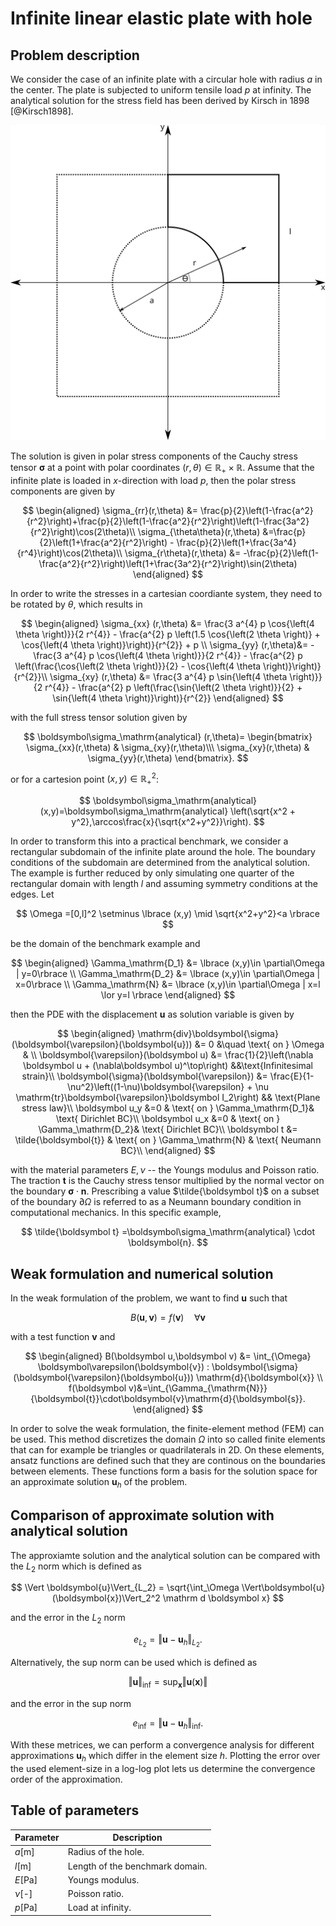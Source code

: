 # Infinite linear elastic plate with hole

## Problem description

We consider the case of an infinite plate with a circular hole with radius $a$ in the center. The plate is subjected to uniform tensile load $p$ at infinity. The analytical solution for the stress field has been derived by Kirsch in 1898 [@Kirsch1898].
<!-- include an svg picture here-->
![Infinite linear elastic plate with hole](plate-with-hole.svg)

The solution is given in polar stress components of the Cauchy stress tensor $\boldsymbol \sigma$ at a point with polar coordinates $(r,\theta)\in\mathbb R_+ \times \mathbb R$. Assume that the infinite plate is loaded in $x$-direction with load $p$, then the polar stress components are given by

$$
    \begin{aligned}
        \sigma_{rr}(r,\theta) &= \frac{p}{2}\left(1-\frac{a^2}{r^2}\right)+\frac{p}{2}\left(1-\frac{a^2}{r^2}\right)\left(1-\frac{3a^2}{r^2}\right)\cos(2\theta)\\
        \sigma_{\theta\theta}(r,\theta) &=\frac{p}{2}\left(1+\frac{a^2}{r^2}\right) - \frac{p}{2}\left(1+\frac{3a^4}{r^4}\right)\cos(2\theta)\\
        \sigma_{r\theta}(r,\theta) &= -\frac{p}{2}\left(1-\frac{a^2}{r^2}\right)\left(1+\frac{3a^2}{r^2}\right)\sin(2\theta)
    \end{aligned}
$$

In order to write the stresses in a cartesian coordiante system, they need to be rotated by $\theta$, which results in

$$
    \begin{aligned}
        \sigma_{xx} (r,\theta) &=  \frac{3 a^{4} p \cos{\left(4 \theta \right)}}{2 r^{4}} - \frac{a^{2} p \left(1.5 \cos{\left(2 \theta \right)} + \cos{\left(4 \theta \right)}\right)}{r^{2}} + p \\
        \sigma_{yy} (r,\theta)&= - \frac{3 a^{4} p \cos{\left(4 \theta \right)}}{2 r^{4}} - \frac{a^{2} p \left(\frac{\cos{\left(2 \theta \right)}}{2} - \cos{\left(4 \theta \right)}\right)}{r^{2}}\\
        \sigma_{xy} (r,\theta) &= \frac{3 a^{4} p \sin{\left(4 \theta \right)}}{2 r^{4}} - \frac{a^{2} p \left(\frac{\sin{\left(2 \theta \right)}}{2} + \sin{\left(4 \theta \right)}\right)}{r^{2}}
    \end{aligned}
$$

with the full stress tensor solution given by

$$
\boldsymbol\sigma_\mathrm{analytical} (r,\theta)= \begin{bmatrix} \sigma_{xx}(r,\theta) & \sigma_{xy}(r,\theta)\\\ \sigma_{xy}(r,\theta) & \sigma_{yy}(r,\theta) \end{bmatrix}.
$$

or for a cartesion point $(x,y)\in \mathbb R_+^2$:

$$
\boldsymbol\sigma_\mathrm{analytical} (x,y)=\boldsymbol\sigma_\mathrm{analytical} \left(\sqrt{x^2 + y^2},\arccos\frac{x}{\sqrt{x^2+y^2}}\right). 
$$

In order to transform this into a practical benchmark, we consider a rectangular subdomain
of the infinite plate around the hole. The boundary conditions of the subdomain are determined
from the analytical solution. The example is further reduced by only simulating one quarter
of the rectangular domain with length $l$ and assuming symmetry conditions at the edges. Let 

$$
\Omega =[0,l]^2 \setminus \lbrace (x,y) \mid \sqrt{x^2+y^2}<a \rbrace
$$ 

be the domain of the benchmark example and

$$
\begin{aligned}
\Gamma_\mathrm{D_1} &= \lbrace (x,y)\in \partial\Omega | y=0\rbrace \\
\Gamma_\mathrm{D_2} &= \lbrace (x,y)\in \partial\Omega | x=0\rbrace \\
\Gamma_\mathrm{N} &= \lbrace (x,y)\in \partial\Omega | x=l \lor y=l \rbrace
\end{aligned}
$$

then the PDE with the displacement $\boldsymbol u$ as solution variable is given by

$$
\begin{aligned}
\mathrm{div}\boldsymbol{\sigma}(\boldsymbol{\varepsilon}(\boldsymbol{u})) &= 0 &\quad \text{ on } \Omega & \\
\boldsymbol{\varepsilon}(\boldsymbol u) &= \frac{1}{2}\left(\nabla \boldsymbol u + (\nabla\boldsymbol u)^\top\right) &&\text{Infinitesimal strain}\\
\boldsymbol{\sigma}(\boldsymbol{\varepsilon}) &= \frac{E}{1-\nu^2}\left((1-\nu)\boldsymbol{\varepsilon} + \nu \mathrm{tr}\boldsymbol{\varepsilon}\boldsymbol I_2\right) && \text{Plane stress law}\\
\boldsymbol u_y &=0 & \text{ on } \Gamma_\mathrm{D_1}& \text{ Dirichlet BC}\\
\boldsymbol u_x &=0 & \text{ on } \Gamma_\mathrm{D_2}& \text{ Dirichlet BC}\\
\boldsymbol t &= \tilde{\boldsymbol{t}} & \text{ on } \Gamma_\mathrm{N} & \text{ Neumann BC}\\
\end{aligned}
$$

with the material parameters $E,\nu$ -- the Youngs modulus and Poisson ratio. The traction $\boldsymbol t$ is the Cauchy stress tensor multiplied by the normal vector on the boundary $\boldsymbol \sigma \cdot \boldsymbol n$. Prescribing a value $\tilde{\boldsymbol t}$ on a subset of the boundary $\partial\Omega$ is referred to as a Neumann boundary condition in computational mechanics. In this specific example, 

$$
\tilde{\boldsymbol t} =\boldsymbol\sigma_\mathrm{analytical} \cdot \boldsymbol{n}.
$$

## Weak formulation and numerical solution

In the weak formulation of the problem, we want to find $\boldsymbol u$ such that

$$
B(\boldsymbol u,\boldsymbol v) = f(\boldsymbol{v}) \quad \forall \boldsymbol v 
$$

with a test function $\boldsymbol{v}$ and 

$$
\begin{aligned}
B(\boldsymbol u,\boldsymbol v) &= \int_{\Omega} \boldsymbol\varepsilon(\boldsymbol{v}) : \boldsymbol{\sigma}(\boldsymbol{\varepsilon}(\boldsymbol{u})) \mathrm{d}{\boldsymbol{x}} \\
    f(\boldsymbol v)&=\int_{\Gamma_{\mathrm{N}}} {\boldsymbol{t}}\cdot\boldsymbol{v}\mathrm{d}{\boldsymbol{s}}.
\end{aligned}
$$


In order to solve the weak formulation, the finite-element method (FEM) can be used. This method discretizes the domain $\Omega$ into so called finite elements that can for example be triangles or quadrilaterals in 2D. On these elements, ansatz functions are defined such that they are continous on the boundaries between elements. These functions form a basis for the solution space for an approximate solution $\boldsymbol{u}_h$ of the problem.

## Comparison of approximate solution with analytical solution

The approxiamte solution and the analytical solution can be compared with the $L_2$ norm which is defined as

$$
\Vert \boldsymbol{u}\Vert_{L_2} = \sqrt{\int_\Omega \Vert\boldsymbol{u}(\boldsymbol{x})\Vert_2^2 \mathrm d \boldsymbol x}
$$

and the error in the $L_2$ norm

$$
e_{L_2} = \Vert \boldsymbol{u}-\boldsymbol{u}_h\Vert_{L_2}.
$$

Alternatively, the sup norm can be used which is defined as

$$
\Vert \boldsymbol{u}\Vert_{\inf} = \sup_{\boldsymbol x} \Vert \boldsymbol{u}(\boldsymbol{x}) \Vert
$$

and the error in the sup norm

$$
e_{\inf} = \Vert \boldsymbol{u}-\boldsymbol{u}_h\Vert_{\inf}.
$$


With these metrices, we can perform a convergence analysis for different approximations $\boldsymbol{u}_h$ which differ in the element size $h$. Plotting the error over the used element-size in a log-log plot lets us determine the convergence order of the approximation.

## Table of parameters

| Parameter    | Description                     |
| ------------ | ------------------------------  |
| $a$[m]   | Radius of the hole.             |
| $l$[m]   | Length of the benchmark domain. |
| $E$[Pa]  | Youngs modulus.                 |
| $\nu$[-]  | Poisson ratio.                  |
| $p$[Pa]  | Load at infinity.               |

